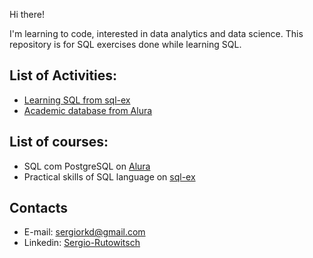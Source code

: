 Hi there!

I'm learning to code, interested in data analytics and data science.
This repository is for SQL exercises done while learning SQL.

## List of Activities:
- [Learning SQL from sql-ex](https://github.com/sergiorkd/Learning-SQL/blob/main/sql-ex/Learning%20SQL.ipynb)
- [Academic database from Alura](https://github.com/sergiorkd/Learning-SQL/blob/main/Alura/PostgreSQL/Query%20academico.ipynb)

## List of courses:
- SQL com PostgreSQL on [Alura](https://www.alura.com.br/)
- Practical skills of SQL language on [sql-ex](https://www.sql-ex.ru/)


## Contacts
- E-mail: sergiorkd@gmail.com
- Linkedin: [Sergio-Rutowitsch](https://www.linkedin.com/in/sergio-rutowitsch/)
